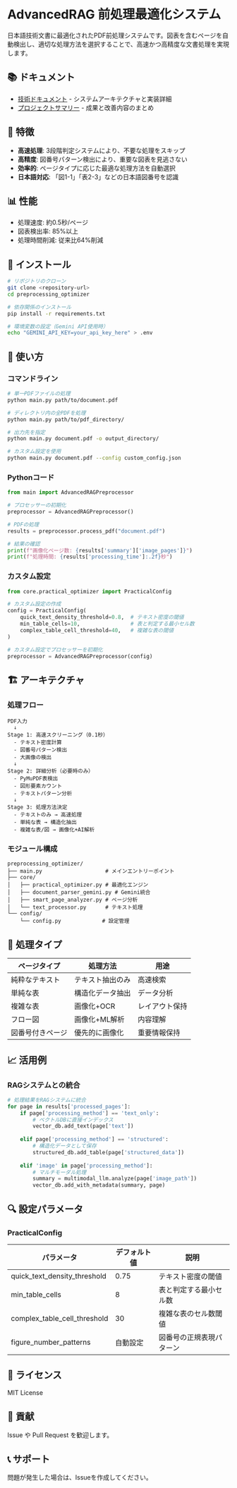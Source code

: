 # AdvancedRAG 前処理最適化システム

日本語技術文書に最適化されたPDF前処理システムです。図表を含むページを自動検出し、適切な処理方法を選択することで、高速かつ高精度な文書処理を実現します。

## 📚 ドキュメント

- [技術ドキュメント](TECHNICAL_DOCUMENTATION.md) - システムアーキテクチャと実装詳細
- [プロジェクトサマリー](PROJECT_SUMMARY.md) - 成果と改善内容のまとめ

## 🚀 特徴

- **高速処理**: 3段階判定システムにより、不要な処理をスキップ
- **高精度**: 図番号パターン検出により、重要な図表を見逃さない
- **効率的**: ページタイプに応じた最適な処理方法を自動選択
- **日本語対応**: 「図1-1」「表2-3」などの日本語図番号を認識

## 📊 性能

- 処理速度: 約0.5秒/ページ
- 図表検出率: 85%以上
- 処理時間削減: 従来比64%削減

## 🔧 インストール

```bash
# リポジトリのクローン
git clone <repository-url>
cd preprocessing_optimizer

# 依存関係のインストール
pip install -r requirements.txt

# 環境変数の設定（Gemini API使用時）
echo "GEMINI_API_KEY=your_api_key_here" > .env
```

## 📖 使い方

### コマンドライン

```bash
# 単一PDFファイルの処理
python main.py path/to/document.pdf

# ディレクトリ内の全PDFを処理
python main.py path/to/pdf_directory/

# 出力先を指定
python main.py document.pdf -o output_directory/

# カスタム設定を使用
python main.py document.pdf --config custom_config.json
```

### Pythonコード

```python
from main import AdvancedRAGPreprocessor

# プロセッサーの初期化
preprocessor = AdvancedRAGPreprocessor()

# PDFの処理
results = preprocessor.process_pdf("document.pdf")

# 結果の確認
print(f"画像化ページ数: {results['summary']['image_pages']}")
print(f"処理時間: {results['processing_time']:.2f}秒")
```

### カスタム設定

```python
from core.practical_optimizer import PracticalConfig

# カスタム設定の作成
config = PracticalConfig(
    quick_text_density_threshold=0.8,  # テキスト密度の閾値
    min_table_cells=10,                # 表と判定する最小セル数
    complex_table_cell_threshold=40,   # 複雑な表の閾値
)

# カスタム設定でプロセッサーを初期化
preprocessor = AdvancedRAGPreprocessor(config)
```

## 🏗️ アーキテクチャ

### 処理フロー

```
PDF入力
  ↓
Stage 1: 高速スクリーニング（0.1秒）
  - テキスト密度計算
  - 図番号パターン検出
  - 大画像の検出
  ↓
Stage 2: 詳細分析（必要時のみ）
  - PyMuPDF表検出
  - 図形要素カウント
  - テキストパターン分析
  ↓
Stage 3: 処理方法決定
  - テキストのみ → 高速処理
  - 単純な表 → 構造化抽出
  - 複雑な表/図 → 画像化+AI解析
```

### モジュール構成

```
preprocessing_optimizer/
├── main.py                    # メインエントリーポイント
├── core/
│   ├── practical_optimizer.py # 最適化エンジン
│   ├── document_parser_gemini.py # Gemini統合
│   ├── smart_page_analyzer.py # ページ分析
│   └── text_processor.py      # テキスト処理
└── config/
    └── config.py             # 設定管理
```

## 🎯 処理タイプ

| ページタイプ | 処理方法 | 用途 |
|------------|---------|------|
| 純粋なテキスト | テキスト抽出のみ | 高速検索 |
| 単純な表 | 構造化データ抽出 | データ分析 |
| 複雑な表 | 画像化+OCR | レイアウト保持 |
| フロー図 | 画像化+ML解析 | 内容理解 |
| 図番号付きページ | 優先的に画像化 | 重要情報保持 |

## 📈 活用例

### RAGシステムとの統合

```python
# 処理結果をRAGシステムに統合
for page in results['processed_pages']:
    if page['processing_method'] == 'text_only':
        # ベクトルDBに直接インデックス
        vector_db.add_text(page['text'])
    
    elif page['processing_method'] == 'structured':
        # 構造化データとして保存
        structured_db.add_table(page['structured_data'])
    
    elif 'image' in page['processing_method']:
        # マルチモーダル処理
        summary = multimodal_llm.analyze(page['image_path'])
        vector_db.add_with_metadata(summary, page)
```

## 🔍 設定パラメータ

### PracticalConfig

| パラメータ | デフォルト値 | 説明 |
|-----------|------------|------|
| quick_text_density_threshold | 0.75 | テキスト密度の閾値 |
| min_table_cells | 8 | 表と判定する最小セル数 |
| complex_table_cell_threshold | 30 | 複雑な表のセル数閾値 |
| figure_number_patterns | 自動設定 | 図番号の正規表現パターン |

## 📝 ライセンス

MIT License

## 🤝 貢献

Issue や Pull Request を歓迎します。

## 📞 サポート

問題が発生した場合は、Issueを作成してください。